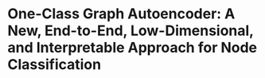 # One-Class Graph Autoencoder: A New, End-to-End, Low-Dimensional, and Interpretable Approach for Node Classification
